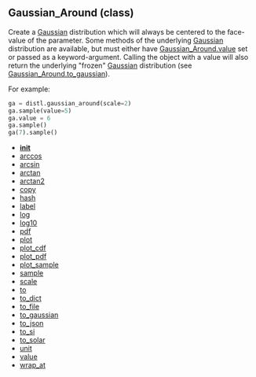 ## Gaussian_Around (class)


Create a [Gaussian](Gaussian.md) distribution which will always be centered to the face-value
of the parameter.  Some methods of the underlying [Gaussian](Gaussian.md) distribution are
available, but must either have [Gaussian_Around.value](Gaussian_Around.value.md) set or passed as
a keyword-argument.  Calling the object with a value will also return
the underlying "frozen" [Gaussian](Gaussian.md) distribution (see [Gaussian_Around.to_gaussian](Gaussian_Around.to_gaussian.md)).


For example:

```py
ga = distl.gaussian_around(scale=2)
ga.sample(value=5)
ga.value = 6
ga.sample()
ga(7).sample()
```




* [__init__](Gaussian_Around.__init__.md)
* [arccos](Gaussian_Around.arccos.md)
* [arcsin](Gaussian_Around.arcsin.md)
* [arctan](Gaussian_Around.arctan.md)
* [arctan2](Gaussian_Around.arctan2.md)
* [copy](Gaussian_Around.copy.md)
* [hash](Gaussian_Around.hash.md)
* [label](Gaussian_Around.label.md)
* [log](Gaussian_Around.log.md)
* [log10](Gaussian_Around.log10.md)
* [pdf](Gaussian_Around.pdf.md)
* [plot](Gaussian_Around.plot.md)
* [plot_cdf](Gaussian_Around.plot_cdf.md)
* [plot_pdf](Gaussian_Around.plot_pdf.md)
* [plot_sample](Gaussian_Around.plot_sample.md)
* [sample](Gaussian_Around.sample.md)
* [scale](Gaussian_Around.scale.md)
* [to](Gaussian_Around.to.md)
* [to_dict](Gaussian_Around.to_dict.md)
* [to_file](Gaussian_Around.to_file.md)
* [to_gaussian](Gaussian_Around.to_gaussian.md)
* [to_json](Gaussian_Around.to_json.md)
* [to_si](Gaussian_Around.to_si.md)
* [to_solar](Gaussian_Around.to_solar.md)
* [unit](Gaussian_Around.unit.md)
* [value](Gaussian_Around.value.md)
* [wrap_at](Gaussian_Around.wrap_at.md)
